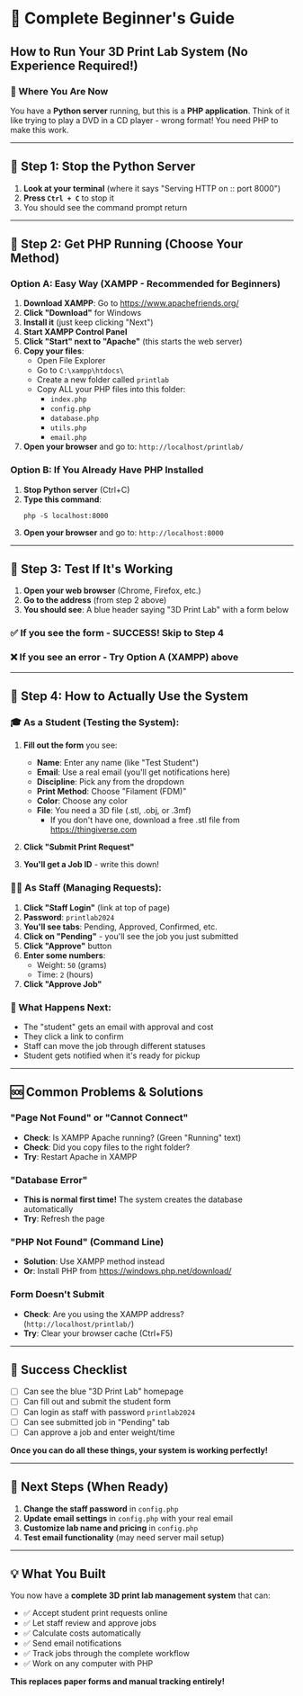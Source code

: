 # 🔰 Complete Beginner's Guide
## How to Run Your 3D Print Lab System (No Experience Required!)

### 📍 Where You Are Now
You have a **Python server** running, but this is a **PHP application**. Think of it like trying to play a DVD in a CD player - wrong format! You need PHP to make this work.

---

## 🎯 Step 1: Stop the Python Server
1. **Look at your terminal** (where it says "Serving HTTP on :: port 8000")
2. **Press `Ctrl + C`** to stop it
3. You should see the command prompt return

---

## 🎯 Step 2: Get PHP Running (Choose Your Method)

### Option A: Easy Way (XAMPP - Recommended for Beginners)

1. **Download XAMPP**: Go to https://www.apachefriends.org/
2. **Click "Download"** for Windows
3. **Install it** (just keep clicking "Next")
4. **Start XAMPP Control Panel**
5. **Click "Start" next to "Apache"** (this starts the web server)
6. **Copy your files**:
   - Open File Explorer
   - Go to `C:\xampp\htdocs\`
   - Create a new folder called `printlab`
   - Copy ALL your PHP files into this folder:
     - `index.php`
     - `config.php`
     - `database.php`
     - `utils.php`
     - `email.php`
7. **Open your browser** and go to: `http://localhost/printlab/`

### Option B: If You Already Have PHP Installed

1. **Stop Python server** (Ctrl+C)
2. **Type this command**:
   ```
   php -S localhost:8000
   ```
3. **Open your browser** and go to: `http://localhost:8000`

---

## 🎯 Step 3: Test If It's Working

1. **Open your web browser** (Chrome, Firefox, etc.)
2. **Go to the address** (from step 2 above)
3. **You should see**: A blue header saying "3D Print Lab" with a form below

### ✅ If you see the form - SUCCESS! Skip to Step 4
### ❌ If you see an error - Try Option A (XAMPP) above

---

## 🎯 Step 4: How to Actually Use the System

### 🎓 As a Student (Testing the System):

1. **Fill out the form** you see:
   - **Name**: Enter any name (like "Test Student")
   - **Email**: Use a real email (you'll get notifications here)
   - **Discipline**: Pick any from the dropdown
   - **Print Method**: Choose "Filament (FDM)"
   - **Color**: Choose any color
   - **File**: You need a 3D file (.stl, .obj, or .3mf)
     - If you don't have one, download a free .stl file from https://thingiverse.com

2. **Click "Submit Print Request"**
3. **You'll get a Job ID** - write this down!

### 👨‍💼 As Staff (Managing Requests):

1. **Click "Staff Login"** (link at top of page)
2. **Password**: `printlab2024`
3. **You'll see tabs**: Pending, Approved, Confirmed, etc.
4. **Click on "Pending"** - you'll see the job you just submitted
5. **Click "Approve"** button
6. **Enter some numbers**:
   - Weight: `50` (grams)
   - Time: `2` (hours)
7. **Click "Approve Job"**

### 📧 What Happens Next:
- The "student" gets an email with approval and cost
- They click a link to confirm
- Staff can move the job through different statuses
- Student gets notified when it's ready for pickup

---

## 🆘 Common Problems & Solutions

### "Page Not Found" or "Cannot Connect"
- **Check**: Is XAMPP Apache running? (Green "Running" text)
- **Check**: Did you copy files to the right folder?
- **Try**: Restart Apache in XAMPP

### "Database Error"  
- **This is normal first time!** The system creates the database automatically
- **Try**: Refresh the page

### "PHP Not Found" (Command Line)
- **Solution**: Use XAMPP method instead
- **Or**: Install PHP from https://windows.php.net/download/

### Form Doesn't Submit
- **Check**: Are you using the XAMPP address? (`http://localhost/printlab/`)
- **Try**: Clear your browser cache (Ctrl+F5)

---

## 🎉 Success Checklist

- [ ] Can see the blue "3D Print Lab" homepage
- [ ] Can fill out and submit the student form
- [ ] Can login as staff with password `printlab2024`
- [ ] Can see submitted job in "Pending" tab
- [ ] Can approve a job and enter weight/time

**Once you can do all these things, your system is working perfectly!**

---

## 🔧 Next Steps (When Ready)

1. **Change the staff password** in `config.php`
2. **Update email settings** in `config.php` with your real email
3. **Customize lab name and pricing** in `config.php`
4. **Test email functionality** (may need server mail setup)

---

## 💡 What You Built

You now have a **complete 3D print lab management system** that can:
- ✅ Accept student print requests online
- ✅ Let staff review and approve jobs
- ✅ Calculate costs automatically  
- ✅ Send email notifications
- ✅ Track jobs through the complete workflow
- ✅ Work on any computer with PHP

**This replaces paper forms and manual tracking entirely!** 